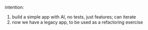 intention:
1. build a simple app with AI, no tests, just features; can iterate
2. now we have a legacy app, to be used as a refactoring exercise
